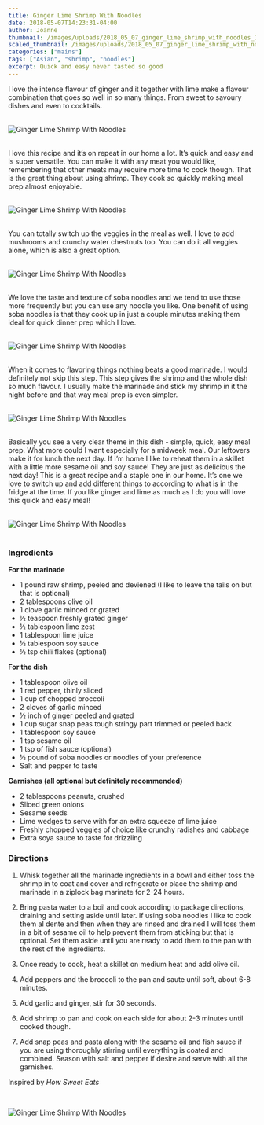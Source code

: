 ```yaml
---
title: Ginger Lime Shrimp With Noodles
date: 2018-05-07T14:23:31-04:00
author: Joanne
thumbnail: /images/uploads/2018_05_07_ginger_lime_shrimp_with_noodles_1.jpg
scaled_thumbnail: /images/uploads/2018_05_07_ginger_lime_shrimp_with_noodles_0.jpg
categories: ["mains"]
tags: ["Asian", "shrimp", "noodles"]
excerpt: Quick and easy never tasted so good
---
```


I love the intense flavour of ginger and it together with lime make a flavour combination that goes so well in so many things. From sweet to savoury dishes and even to cocktails.
</br>
</br>

![Ginger Lime Shrimp With Noodles](/images/uploads/2018_05_07_ginger_lime_shrimp_with_noodles_2.jpg)
</br>
</br>

I love this recipe and it’s on repeat in our home a lot. It’s quick and easy and is super versatile. You can make it with any meat you would like, remembering that other meats may require more time to cook though. That is the great thing about using shrimp. They cook so quickly making meal prep almost enjoyable.
</br>
</br>

![Ginger Lime Shrimp With Noodles](/images/uploads/2018_05_07_ginger_lime_shrimp_with_noodles_3.jpg)
</br>
</br>

You can totally switch up the veggies in the meal as well. I love to add mushrooms and crunchy water chestnuts too. You can do it all veggies alone, which is also a great option.
</br>
</br>

![Ginger Lime Shrimp With Noodles](/images/uploads/2018_05_07_ginger_lime_shrimp_with_noodles_4.jpg)
</br>
</br>

We love the taste and texture of soba noodles and we tend to use those more frequently but you can use any noodle you like. One benefit of using soba noodles is that they cook up in just a couple minutes making them ideal for quick dinner prep which I love.
</br>
</br>

![Ginger Lime Shrimp With Noodles](/images/uploads/2018_05_07_ginger_lime_shrimp_with_noodles_5.jpg)
</br>
</br>

When it comes to flavoring things nothing beats a good marinade. I would definitely not skip this step. This step gives the shrimp and the whole dish so much flavour. I usually make the marinade and stick my shrimp in it the night before and that way meal prep is even simpler.
</br>
</br>

![Ginger Lime Shrimp With Noodles](/images/uploads/2018_05_07_ginger_lime_shrimp_with_noodles_6.jpg)
</br>
</br>

Basically you see a very clear theme in this dish - simple, quick, easy meal prep. What more could I want especially for a midweek meal. Our leftovers make it for lunch the next day. If I’m home I like to reheat them in a skillet with a little more sesame oil and soy sauce! They are just as delicious the next day! This is a great recipe and a staple one in our home. It’s one we love to switch up and add different things to according to what is in the fridge at the time. If you like ginger and lime as much as I do you will love this quick and easy meal!
</br>
</br>

![Ginger Lime Shrimp With Noodles](/images/uploads/2018_05_07_ginger_lime_shrimp_with_noodles_7.jpg)
</br>
</br>

### Ingredients 

__For the marinade__

* 1 pound raw shrimp, peeled and deviened (I like to leave the tails on but that is optional)
* 2 tablespoons olive oil
* 1 clove garlic minced or grated
* &frac12; teaspoon freshly grated ginger
* &frac12; tablespoon lime zest
* 1 tablespoon lime juice
* &frac12; tablespoon soy sauce
* &frac12; tsp chili flakes (optional)

__For the dish__

* <span itemprop="ingredients"> 1 tablespoon olive oil</span>
* <span itemprop="ingredients"> 1 red pepper, thinly sliced</span>
* <span itemprop="ingredients"> 1 cup of chopped broccoli</span>
* <span itemprop="ingredients"> 2 cloves of garlic minced</span>
* <span itemprop="ingredients"> &frac12; inch of ginger peeled and grated</span>
* <span itemprop="ingredients"> 1 cup sugar snap peas tough stringy part trimmed or peeled back </span>
* <span itemprop="ingredients"> 1 tablespoon soy sauce</span>
* <span itemprop="ingredients"> 1 tsp sesame oil</span>
* <span itemprop="ingredients"> 1 tsp of fish sauce (optional)</span>
* <span itemprop="ingredients"> &frac12; pound of soba noodles or noodles of your preference</span>
* <span itemprop="ingredients"> Salt and pepper to taste</span>

__Garnishes (all optional but definitely recommended)__

* 2 tablespoons peanuts, crushed
* Sliced green onions
* Sesame seeds
* Lime wedges to serve with for an extra squeeze of lime juice
* Freshly chopped veggies of choice like crunchy radishes and cabbage
* Extra soya sauce to taste for drizzling

### Directions

1. Whisk together all the marinade ingredients in a bowl and either toss the shrimp in to coat and cover and refrigerate or place the shrimp and marinade in a ziplock bag marinate for 2-24 hours.

1. Bring pasta water to a boil and cook according to package directions, draining and setting aside until later. If using soba noodles I like to cook them al dente and then when they are rinsed and drained I will toss them in a bit of sesame oil to help prevent them from sticking but that is optional. Set them aside until you are ready to add them to the pan with the rest of the ingredients.

1. Once ready to cook, heat a skillet on medium heat and add olive oil. 

1. Add peppers and the broccoli to the pan and saute until soft, about 6-8 minutes. 

1. Add garlic and ginger, stir for 30 seconds. 

1. Add shrimp to pan and cook on each side for about 2-3 minutes until cooked though. 

1. Add snap peas and pasta along with the sesame oil and fish sauce if you are using thoroughly stirring until everything is coated and combined. Season with salt and pepper if desire and serve with all the garnishes. 

Inspired by _How Sweet Eats_

</br>

![Ginger Lime Shrimp With Noodles](/images/uploads/2018_05_07_ginger_lime_shrimp_with_noodles_8.jpg)
